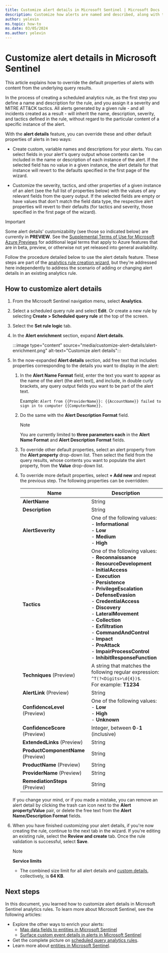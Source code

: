 ```yaml
---
title: Customize alert details in Microsoft Sentinel | Microsoft Docs
description: Customize how alerts are named and described, along with their severity and assigned tactics, based on the alerts' content.
author: yelevin
ms.topic: how-to
ms.date: 03/05/2024
ms.author: yelevin
---
```


# Customize alert details in Microsoft Sentinel 

This article explains how to override the default properties of alerts with content from the underlying query results.

In the process of creating a scheduled analytics rule, as the first step you define a name and description for the rule, and you assign it a severity and MITRE ATT&CK tactics. All alerts generated by a given rule - and all incidents created as a result - will inherit the name, description, severity, and tactics defined in the rule, without regard to the particular content of a specific instance of the alert.

With the **alert details** feature, you can override these and other default properties of alerts in two ways:

- Create custom, variable names and descriptions for your alerts. You can select fields in your alert's query output whose contents can be included in the name or description of each instance of the alert. If the selected field has no value in a given instance, the alert details for that instance will revert to the defaults specified in the first page of the wizard.

- Customize the severity, tactics, and other properties of a given instance of an alert (see the full list of properties below) with the values of any relevant fields from the query output. If the selected fields are empty or have values that don't match the field data type, the respective alert properties will revert to their defaults (for tactics and severity, those specified in the first page of the wizard).

> [!IMPORTANT]
> Some alert details' customizability (see those so indicated below) are currently in **PREVIEW**. See the [Supplemental Terms of Use for Microsoft Azure Previews](https://azure.microsoft.com/support/legal/preview-supplemental-terms/) for additional legal terms that apply to Azure features that are in beta, preview, or otherwise not yet released into general availability.


Follow the procedure detailed below to use the alert details feature. These steps are part of the [analytics rule creation wizard](detect-threats-custom.md), but they're addressed here independently to address the scenario of adding or changing alert details in an existing analytics rule.

## How to customize alert details

1. From the Microsoft Sentinel navigation menu, select **Analytics**.

1. Select a scheduled query rule and select **Edit**. Or create a new rule by selecting **Create > Scheduled query rule** at the top of the screen.

1. Select the **Set rule logic** tab.

1. In the **Alert enrichment** section, expand **Alert details**.

    :::image type="content" source="media/customize-alert-details/alert-enrichment.png" alt-text="Customize alert details":::

1. In the now-expanded **Alert details** section, add free text that includes properties corresponding to the details you want to display in the alert:

    1. In the **Alert Name Format** field, enter the text you want to appear as the name of the alert (the alert text), and include, in double curly brackets, any query output fields you want to be part of the alert text.

        Example: `Alert from {{ProviderName}}: {{AccountName}} failed to sign in to computer {{ComputerName}}.`

    1. Do the same with the **Alert Description Format** field.

        > [!NOTE]
        > You are currently limited to **three parameters each** in the **Alert Name Format** and **Alert Description Format** fields.

    1. To override other default properties, select an alert property from the **Alert property** drop-down list. Then select the field from the query results, whose contents you want to populate the alert property, from the **Value** drop-down list.

    1. To override more default properties, select **+ Add new** and repeat the previous step. The following properties can be overridden:

        |Name  |Description  |
        |---------|---------|
        |**AlertName**     |    String     |
        |**Description**     | String        |
        |**AlertSeverity**     | One of the following values: <br>- **Informational**<br>- **Low**<br>- **Medium**<br>- **High**        |
        |**Tactics**     |    One of the following values: <br>- **Reconnaissance**<br>- **ResourceDevelopment**<br>- **InitialAccess**<br>-         **Execution**<br>        - **Persistence**<br>-        **PrivilegeEscalation**<br>-        **DefenseEvasion**<br>-        **CredentialAccess** <br>- **Discovery**<br>        - **LateralMovement**<br>-        **Collection**<br>-        **Exfiltration**<br>-        **CommandAndControl**<br>-        **Impact**<br> - **PreAttack**<br>- **ImpairProcessControl**<br>- **InhibitResponseFunction**     |
        |**Techniques** (Preview)     | A string that matches the following regular expression: `^T(?<Digits>\d{4})$`. <br>For example: **T1234**        |
        |**AlertLink** (Preview)     |  String       |
        |**ConfidenceLevel** (Preview)     | One of the following values: <br>-  **Low**<br>- **High**<br>- **Unknown**      |
        |**ConfidenceScore** (Preview)     | Integer, between **0**-**1** (inclusive)     |
        |**ExtendedLinks** (Preview)     |  String       |
        |**ProductComponentName** (Preview)     |   String      |
        |**ProductName** (Preview)     |   String      |
        |**ProviderName** (Preview)     |   String      |
        |**RemediationSteps** (Preview)     |    String     |
    
    If you change your mind, or if you made a mistake, you can remove an alert detail by clicking the trash can icon next to the **Alert property/Value** pair, or delete the free text from the **Alert Name/Description Format** fields.

1. When you have finished customizing your alert details, if you're now creating the rule, continue to the next tab in the wizard. If you're editing an existing rule, select the **Review and create** tab. Once the rule validation is successful, select **Save**.

    > [!NOTE]
    > 
    > **Service limits**
    > - The combined size limit for all alert details and [custom details](surface-custom-details-in-alerts.md), collectively, is **64 KB**.

## Next steps

In this document, you learned how to customize alert details in Microsoft Sentinel analytics rules. To learn more about Microsoft Sentinel, see the following articles:

- Explore the other ways to enrich your alerts:
    - [Map data fields to entities in Microsoft Sentinel](map-data-fields-to-entities.md)
    - [Surface custom event details in alerts in Microsoft Sentinel](surface-custom-details-in-alerts.md)
- Get the complete picture on [scheduled query analytics rules](detect-threats-custom.md).
- Learn more about [entities in Microsoft Sentinel](entities.md).
